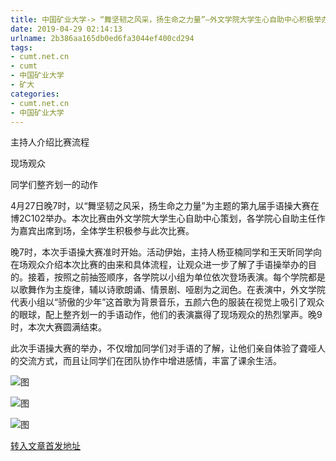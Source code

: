 ```yaml
---
title: 中国矿业大学-> “舞坚韧之风采，扬生命之力量”—外文学院大学生心自助中心积极举办手语操大赛 | cumt.net.cn
date: 2019-04-29 02:14:13
urlname: 2b386aa165db0ed6fa3044ef400cd294
tags: 
- cumt.net.cn
- cumt
- 中国矿业大学
- 矿大
categories:
- cumt.net.cn
- 中国矿业大学
---
```


主持人介绍比赛流程

现场观众

同学们整齐划一的动作

4月27日晚7时，以“舞坚韧之风采，扬生命之力量”为主题的第九届手语操大赛在博2C102举办。本次比赛由外文学院大学生心自助中心策划，各学院心自助主任作为嘉宾出席到场，全体学生积极参与此次比赛。

晚7时，本次手语操大赛准时开始。活动伊始，主持人杨亚楠同学和王天昕同学向在场观众介绍本次比赛的由来和具体流程，让观众进一步了解了手语操举办的目的。接着，按照之前抽签顺序，各学院以小组为单位依次登场表演。每个学院都是以歌舞作为主旋律，辅以诗歌朗诵、情景剧、哑剧为之润色。在表演中，外文学院代表小组以“骄傲的少年”这首歌为背景音乐，五颜六色的服装在视觉上吸引了观众的眼球，配上整齐划一的手语动作，他们的表演赢得了现场观众的热烈掌声。晚9时，本次大赛圆满结束。

此次手语操大赛的举办，不仅增加同学们对手语的了解，让他们亲自体验了聋哑人的交流方式，而且让同学们在团队协作中增进感情，丰富了课余生活。

![图](http://xwzx.cumt.edu.cn/_upload/article/images/0c/0b/c71873dc40a89068ad1298f575b9/840fa627-d7f8-47bd-91d4-fe915b4e2dfe.jpg)

![图](http://xwzx.cumt.edu.cn/_upload/article/images/0c/0b/c71873dc40a89068ad1298f575b9/ee594ebe-f845-4c5d-aa21-c4501da191dc.jpg)

![图](http://xwzx.cumt.edu.cn/_upload/article/images/0c/0b/c71873dc40a89068ad1298f575b9/c8c99cd3-6ad5-4f28-b49a-335db3877fa2.jpg)

[转入文章首发地址](http://xwzx.cumt.edu.cn/f8/e1/c523a522465/page.htm)